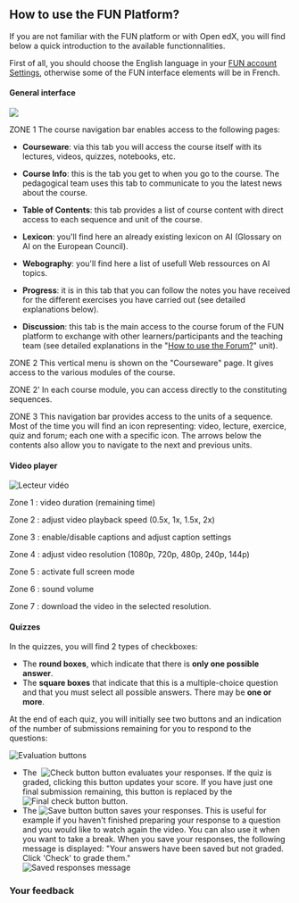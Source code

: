 How to use the FUN Platform?
----------------------------

If you are not familiar with the FUN platform or with Open edX, you will find below a quick introduction to the available functionnalities.

First of all, you should choose the English language in your [FUN account Settings](https://lms.fun-mooc.fr/account/settings), otherwise some of the FUN interface elements will be in French.

#### General interface

![](/static/General-interface-FUN.png)

ZONE 1 The course navigation bar enables access to the following pages:

*   **Courseware**: via this tab you will access the course itself with its lectures, videos, quizzes, notebooks, etc.  
    
*   **Course Info**: this is the tab you get to when you go to the course. The pedagogical team uses this tab to communicate to you the latest news about the course.  
    
*   **Table of Contents**: this tab provides a list of course content with direct access to each sequence and unit of the course.  
    
*   **Lexicon**: you'll find here an already existing lexicon on AI (Glossary on AI on the European Council).  
    
*   **Webography**: you'll find here a list of usefull Web ressources on AI topics.  
    
*   **Progress**: it is in this tab that you can follow the notes you have received for the different exercises you have carried out (see detailed explanations below).  
    
*   **Discussion**: this tab is the main access to the course forum of the FUN platform to exchange with other learners/participants and the teaching team (see detailed explanations in the "[How to use the Forum?](https://lms.fun-mooc.fr/courses/course-v1:inria+41029+session01/jump_to_id/b3b63c4688c8403189124deac3957f6d)" unit).  
    

ZONE 2 This vertical menu is shown on the "Courseware" page. It gives access to the various modules of the course.

ZONE 2' In each course module, you can access directly to the constituting sequences. 

ZONE 3 This navigation bar provides access to the units of a sequence. Most of the time you will find an icon representing: video, lecture, exercice, quiz and forum; each one with a specific icon. The arrows below the contents also allow you to navigate to the next and previous units.

#### Video player

![Lecteur vidéo](/static/Interface-video-FUN.png)

Zone 1 : video duration (remaining time)

Zone 2 : adjust video playback speed (0.5x, 1x, 1.5x, 2x)

Zone 3 : enable/disable captions and adjust caption settings

Zone 4 : adjust video resolution (1080p, 720p, 480p, 240p, 144p)

Zone 5 : activate full screen mode

Zone 6 : sound volume

Zone 7 : download the video in the selected resolution.

#### Quizzes

In the quizzes, you will find 2 types of checkboxes:

*   The **round boxes**, which indicate that there is **only one possible answer**.
*   The **square boxes** that indicate that this is a multiple-choice question and that you must select all possible answers. There may be **one or more**.

At the end of each quiz, you will initially see two buttons and an indication of the number of submissions remaining for you to respond to the questions:

![Evaluation buttons](/static/EvaluationButtons_EN.png)

*   The  ![Check button](/static/CheckButton.png) button evaluates your responses. If the quiz is graded, clicking this button updates your score. If you have just one final submission remaining, this button is replaced by the  ![Final check button](/static/final-check.png) button.
*   The ![Save button](/static/SaveButton_EN.png) button saves your responses. This is useful for example if you haven't finished preparing your response to a question and you would like to watch again the video. You can also use it when you want to take a break. When you save your responses, the following message is displayed: "Your answers have been saved but not graded. Click 'Check' to grade them."  
    ![Saved responses message](/static/ShowAnswerMessage.png)

### Your feedback